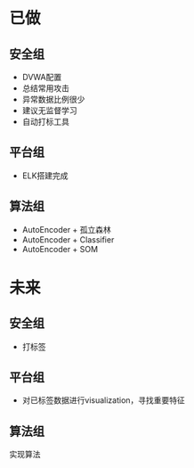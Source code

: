 # 已做
## 安全组
- DVWA配置
- 总结常用攻击
- 异常数据比例很少
- 建议无监督学习
- 自动打标工具

## 平台组
- ELK搭建完成

## 算法组
- AutoEncoder + 孤立森林
- AutoEncoder + Classifier
- AutoEncoder + SOM


# 未来
## 安全组
- 打标签

## 平台组
- 对已标签数据进行visualization，寻找重要特征

## 算法组
实现算法
